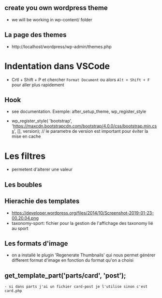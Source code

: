 ## create you own wordpress theme
- we will be working in wp-content/ folder

## La page des themes
- http://localhost/wordpress/wp-admin/themes.php


# Indentation dans VSCode
- Crtl + Shift + P  et chercher `Format Document` ou alors `Alt + Shift + F` pour aller plus rapidement


## Hook
- see documentation. Exemple: after_setup_theme, wp_register_style

- wp_register_style( 'bootstrap', 'https://maxcdn.bootstrapcdn.com/bootstrap/4.0.0/css/bootstrap.min.css', [], version); // le parametre de version est important pour éviter la mise en cache

# Les filtres
- permetent d'alterer une valeur

## Les boubles

## Hierachie des templates
- https://developer.wordpress.org/files/2014/10/Screenshot-2019-01-23-00.20.04.png
- taxonomy-sport: fichier pour la gestion de l'affichage des taxonomy lié au sport

## Les formats d'image
- on a installé le plugin 'Regenerate Thumbnails' qui nous permet générer different format d'image en fonction du format qu'on a choisi

## get_template_part('parts/card', 'post');
    - si dans parts j'ai un fichier card-post je l'utilise sinon c'est card.php 